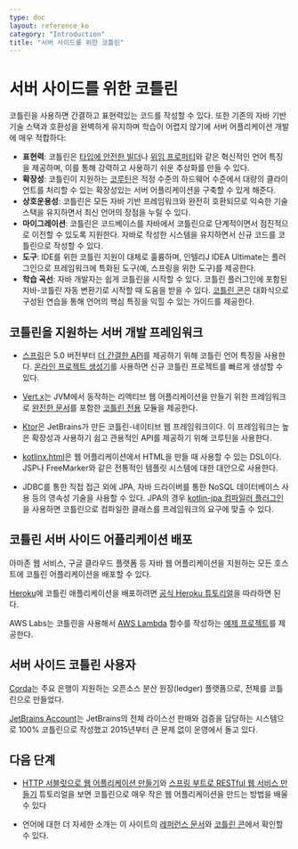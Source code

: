 ```yaml
---
type: doc
layout: reference_ko
category: "Introduction"
title: "서버 사이드를 위한 코틀린"
---
```


# 서버 사이드를 위한 코틀린

코틀린을 사용하면 간결하고 표현력있는 코드를 작성할 수 있다. 또한 기존의 자바 기반 기술 스택과 호환성을 완벽하게 유지하며
학습이 어렵지 않기에 서버 어플리케이션 개발에 매우 적합하다:

 * **표현력**: 코틀린은 [타입에 안전한 빌더](type-safe-builders.html)나 [위임 프로퍼티](delegated-properties.html)와 같은
   혁신적인 언어 특징을 제공하며, 이를 통해 강력하고 사용하기 쉬운 추상화를 만들 수 있다.  
 * **확장성**: 코틀린이 지원하는 [코루틴](coroutines.html)은 적정 수준의 하드웨어 수준에서
   대량의 클라이언트를 처리할 수 있는 확장성있는 서버 어플리케이션을 구축할 수 있게 해준다. 
 * **상호운용성**: 코틀린은 모든 자바 기반 프레임워크와 완전히 호환되므로 익숙한 기술 스택을 유지하면서 최신 언어의 장점을 누릴 수 있다.
 * **마이그레이션**: 코틀린은 코드베이스를 자바에서 코틀린으로 단계적이면서 점진적으로 이전할 수 있도록 지원한다. 자바로 작성한 시스템을 유지하면서
   신규 코드를 코틀린으로 작성할 수 있다.
 * **도구**: IDE를 위한 코틀린 지원이 대체로 훌륭하며, 인텔리J IDEA Ultimate는 플러그인으로 프레임워크에 특화된 도구(예, 스프링을 위한 도구)를 제공한다. 
 * **학습 곡선**: 자바 개발자는 쉽게 코틀린을 시작할 수 있다. 코틀린 플러그인에 포함된 자바-코틀린 자동 변환기로 시작할 때 도움을 받을 수 있다.
   [코틀린 콘](http://kotlinlang.org/docs/tutorials/koans.html)은 대화식으로 구성된 연습을 통해 언어의 핵심 특징을 익힐 수 있는 가이드를 제공한다.
 
## 코틀린을 지원하는 서버 개발 프레임워크

 * [스프링](https://spring.io)은 5.0 버전부터 [더 간결한 API](https://spring.io/blog/2017/01/04/introducing-kotlin-support-in-spring-framework-5-0)를
   제공하기 위해 코틀린 언어 특징을 사용한다. [온라인 프로젝트 생성기](https://start.spring.io/#!language=kotlin)를 사용하면 신규 코틀린 프로젝트를 빠르게 생성할 수 있다. 

 * [Vert.x](http://vertx.io)는 JVM에서 동작하는 리액티브 웹 어플리케이션을 만들기 위한 프레임워크로 
   [완전한 문서](http://vertx.io/docs/vertx-core/kotlin/)를 포함한 [코틀린 전용](https://github.com/vert-x3/vertx-lang-kotlin) 모듈을 제공한다.
 
 * [Ktor](https://github.com/kotlin/ktor)은 JetBrains가 만든 코틀린-네이티브 웹 프레임워크이다. 이 프레임워크는
    높은 확장성과 사용하기 쉽고 관용적인 API를 제공하기 위해 코루틴을 사용한다.

 * [kotlinx.html](https://github.com/kotlin/kotlinx.html)은 웹 어플리케이션에서 HTML을 만들 때 사용할 수 있는 DSL이다.
   JSP나 FreeMarker와 같은 전통적인 템플릿 시스템에 대한 대안으로 사용한다.

 * JDBC를 통한 직접 접근 외에 JPA, 자바 드라이버를 통한 NoSQL 데이터베이스 사용 등의 영속성 기술을 사용할 수 있다.
   JPA의 경우 [kotlin-jpa 컴파일러 플러그인](compiler-plugins.html#kotlin-jpa-compiler-plugin)을 사용하면
   코틀린으로 컴파일한 클래스를 프레임워크의 요구에 맞출 수 있다. 

## 코틀린 서버 사이드 어플리케이션 배포

아마존 웹 서비스, 구글 클라우드 플랫폼 등 자바 웹 어플리케이션을 지원하는 모든 호스트에 코틀린 어플리케이션을 배포할 수 있다.

[Heroku](https://www.heroku.com)에 코틀린 애플리케이션을 배포하려면
[공식 Heroku 튜토리얼](https://devcenter.heroku.com/articles/getting-started-with-kotlin)을 따라하면 된다.

AWS Labs는 코틀린을 사용해서 [AWS Lambda](https://aws.amazon.com/lambda/) 함수를 작성하는 [예제 프로젝트](https://github.com/awslabs/serverless-photo-recognition)를 제공한다.

## 서버 사이드 코틀린 사용자

[Corda](https://www.corda.net/2017/01/10/kotlin/)는 주요 은행이 지원하는 오픈소스 분산 원장(ledger) 플랫픔으로, 전체를 코틀린으로 만들었다. 

[JetBrains Account](https://account.jetbrains.com/)는 JetBrains의 전체 라이스선 판매와 검증을 담당하는 시스템으로
100% 코틀린으로 작성했고 2015년부터 큰 문제 없이 운영에서 돌고 있다.


## 다음 단계

* [HTTP 서블릿으로 웹 어플리케이션 만들기](http://kotlinlang.org/docs/tutorials/httpservlets.html)와
  [스프링 부트로 RESTful 웹 서비스 만들기](http://kotlinlang.org/docs/tutorials/spring-boot-restful.html) 튜토리얼을 보면 코틀린으로 
  매우 작은 웹 어플리케이션을 만드는 방법을 배울 수 있다  

* 언어에 대한 더 자세한 소개는 이 사이트의 [레퍼런스 문서](index.html)와 [코틀린 콘](http://kotlinlang.org/docs/tutorials/koans.html)에서 확인할 수 있다.
